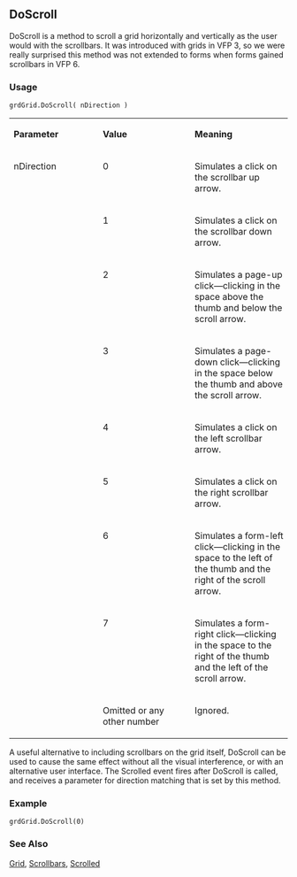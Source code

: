 ## DoScroll

DoScroll is a method to scroll a grid horizontally and vertically as the user would with the scrollbars. It was introduced with grids in VFP 3, so we were really surprised this method was not extended to forms when forms gained scrollbars in VFP 6.

### Usage

```foxpro
grdGrid.DoScroll( nDirection )
```
<table>
<tr>
  <td width="32%" valign="top">
  <p><b>Parameter</b></p>
  </td>
  <td width=23% valign=top>
  <p><b>Value</b></p>
  </td>
  <td width=45% valign=top>
  <p><b>Meaning</b></p>
  </td>
 </tr>
<tr>
  <td width=32% rowspan=9 valign=top>
  <p>nDirection</p>
  </td>
  <td width=23% valign=top>
  <p>0</p>
  </td>
  <td width=45% valign=top>
  <p>Simulates a click on the scrollbar up arrow.</p>
  </td>
 </tr>
<tr>
  <td width=33% valign=top>
  <p>1</p>
  </td>
  <td width=67% valign=top>
  <p>Simulates a click on the scrollbar down arrow.</p>
  </td>
 </tr>
<tr>
  <td width=33% valign=top>
  <p>2</p>
  </td>
  <td width=67% valign=top>
  <p>Simulates a page-up click&mdash;clicking in the space above the thumb and below the scroll arrow.</p>
  </td>
 </tr>
<tr>
  <td width=33% valign=top>
  <p>3</p>
  </td>
  <td width=67% valign=top>
  <p>Simulates a page-down click&mdash;clicking in the space below the thumb and above the scroll arrow.</p>
  </td>
 </tr>
<tr>
  <td width=33% valign=top>
  <p>4</p>
  </td>
  <td width=67% valign=top>
  <p>Simulates a click on the left scrollbar arrow.</p>
  </td>
 </tr>
<tr>
  <td width=33% valign=top>
  <p>5</p>
  </td>
  <td width=67% valign=top>
  <p>Simulates a click on the right scrollbar arrow.</p>
  </td>
 </tr>
<tr>
  <td width=33% valign=top>
  <p>6</p>
  </td>
  <td width=67% valign=top>
  <p>Simulates a form-left click&mdash;clicking in the space to the left of the thumb and the right of the scroll arrow.</p>
  </td>
 </tr>
<tr>
  <td width=33% valign=top>
  <p>7</p>
  </td>
  <td width=67% valign=top>
  <p>Simulates a form-right click&mdash;clicking in the space to the right of the thumb and the left of the scroll arrow.</p>
  </td>
 </tr>
<tr>
  <td width=33% valign=top>
  <p>Omitted or any other number</p>
  </td>
  <td width=67% valign=top>
  <p>Ignored.</p>
  </td>
 </tr>
</table>

A useful alternative to including scrollbars on the grid itself, DoScroll can be used to cause the same effect without all the visual interference, or with an alternative user interface. The Scrolled event fires after DoScroll is called, and receives a parameter for direction matching that is set by this method.

### Example

```foxpro
grdGrid.DoScroll(0)
```
### See Also

[Grid](s4g488.md), [Scrollbars](s4g533.md), [Scrolled](s4g533.md)